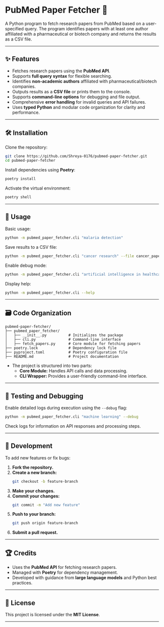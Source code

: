 
# PubMed Paper Fetcher 📝

A Python program to fetch research papers from PubMed based on a user-specified query. The program identifies papers with at least one author affiliated with a pharmaceutical or biotech company and returns the results as a CSV file.

---

## ✨ Features
- Fetches research papers using the **PubMed API**.
- Supports **full query syntax** for flexible searching.
- Identifies **non-academic authors** affiliated with pharmaceutical/biotech companies.
- Outputs results as a **CSV file** or prints them to the console.
- Supports **command-line options** for debugging and file output.
- Comprehensive **error handling** for invalid queries and API failures.
- Uses **typed Python** and modular code organization for clarity and performance.

---

## 🛠️ Installation

Clone the repository:
```bash
git clone https://github.com/Shreya-0176/pubmed-paper-fetcher.git
cd pubmed-paper-fetcher
```

Install dependencies using **Poetry**:
```bash
poetry install
```

Activate the virtual environment:
```bash
poetry shell
```

---

## 🚀 Usage

Basic usage:
```bash
python -m pubmed_paper_fetcher.cli "malaria detection"
```

Save results to a CSV file:
```bash
python -m pubmed_paper_fetcher.cli "cancer research" --file cancer_papers.csv
```

Enable debug mode:
```bash
python -m pubmed_paper_fetcher.cli "artificial intelligence in healthcare" --debug
```

Display help:
```bash
python -m pubmed_paper_fetcher.cli --help
```

---

## 🗃️ Code Organization

```
pubmed-paper-fetcher/
├── pubmed_paper_fetcher/
│   ├── __init__.py          # Initializes the package
│   ├── cli.py               # Command-line interface
│   ├── fetch_papers.py      # Core module for fetching papers
├── poetry.lock              # Dependency lock file
├── pyproject.toml           # Poetry configuration file
├── README.md                # Project documentation
```

- The project is structured into two parts:
  - **Core Module:** Handles API calls and data processing.
  - **CLI Wrapper:** Provides a user-friendly command-line interface.

---

## 🧪 Testing and Debugging

Enable detailed logs during execution using the `--debug` flag:
```bash
python -m pubmed_paper_fetcher.cli "machine learning" --debug
```

Check logs for information on API responses and processing steps.

---

## 📝 Development

To add new features or fix bugs:
1. **Fork the repository.**
2. **Create a new branch:**
   ```bash
   git checkout -b feature-branch
   ```
3. **Make your changes.**
4. **Commit your changes:**
   ```bash
   git commit -m "Add new feature"
   ```
5. **Push to your branch:**
   ```bash
   git push origin feature-branch
   ```
6. **Submit a pull request.**

---

## 🏆 Credits
- Uses the **PubMed API** for fetching research papers.
- Managed with **Poetry** for dependency management.
- Developed with guidance from **large language models** and Python best practices.

---

## 📜 License
This project is licensed under the **MIT License**.

---
